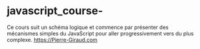 # javascript_course-
Ce cours suit un schéma logique et commence par présenter des mécanismes simples du JavaScript pour aller progressivement vers du plus complexe.
https://Pierre-Giraud.com
